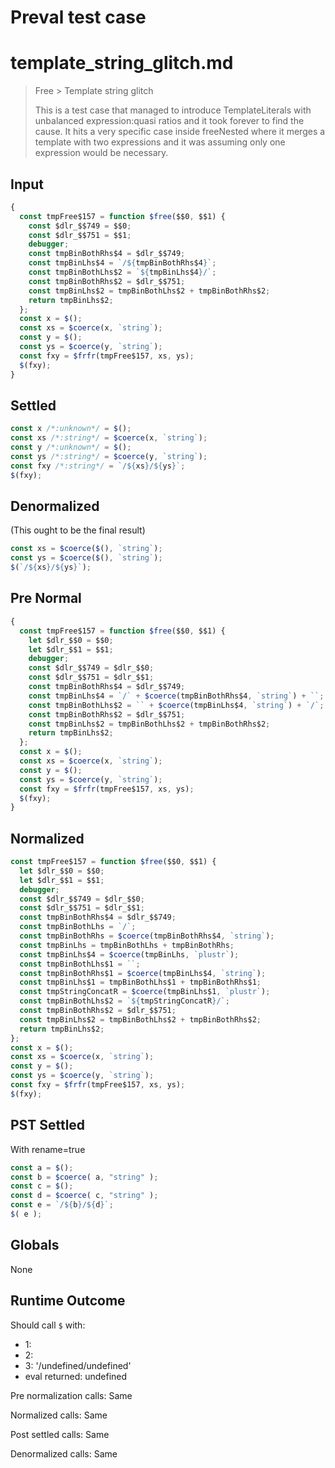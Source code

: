 # Preval test case

# template_string_glitch.md

> Free > Template string glitch
>
> This is a test case that managed to introduce TemplateLiterals with unbalanced expression:quasi ratios and it took forever to find the cause.
> It hits a very specific case inside freeNested where it merges a template with
> two expressions and it was assuming only one expression would be necessary.

## Input

`````js filename=intro
{
  const tmpFree$157 = function $free($$0, $$1) {
    const $dlr_$$749 = $$0;
    const $dlr_$$751 = $$1;
    debugger;
    const tmpBinBothRhs$4 = $dlr_$$749;
    const tmpBinLhs$4 = `/${tmpBinBothRhs$4}`;
    const tmpBinBothLhs$2 = `${tmpBinLhs$4}/`;
    const tmpBinBothRhs$2 = $dlr_$$751;
    const tmpBinLhs$2 = tmpBinBothLhs$2 + tmpBinBothRhs$2;
    return tmpBinLhs$2;
  };
  const x = $();
  const xs = $coerce(x, `string`);
  const y = $();
  const ys = $coerce(y, `string`);
  const fxy = $frfr(tmpFree$157, xs, ys);
  $(fxy);
}
`````

## Settled


`````js filename=intro
const x /*:unknown*/ = $();
const xs /*:string*/ = $coerce(x, `string`);
const y /*:unknown*/ = $();
const ys /*:string*/ = $coerce(y, `string`);
const fxy /*:string*/ = `/${xs}/${ys}`;
$(fxy);
`````

## Denormalized
(This ought to be the final result)

`````js filename=intro
const xs = $coerce($(), `string`);
const ys = $coerce($(), `string`);
$(`/${xs}/${ys}`);
`````

## Pre Normal


`````js filename=intro
{
  const tmpFree$157 = function $free($$0, $$1) {
    let $dlr_$$0 = $$0;
    let $dlr_$$1 = $$1;
    debugger;
    const $dlr_$$749 = $dlr_$$0;
    const $dlr_$$751 = $dlr_$$1;
    const tmpBinBothRhs$4 = $dlr_$$749;
    const tmpBinLhs$4 = `/` + $coerce(tmpBinBothRhs$4, `string`) + ``;
    const tmpBinBothLhs$2 = `` + $coerce(tmpBinLhs$4, `string`) + `/`;
    const tmpBinBothRhs$2 = $dlr_$$751;
    const tmpBinLhs$2 = tmpBinBothLhs$2 + tmpBinBothRhs$2;
    return tmpBinLhs$2;
  };
  const x = $();
  const xs = $coerce(x, `string`);
  const y = $();
  const ys = $coerce(y, `string`);
  const fxy = $frfr(tmpFree$157, xs, ys);
  $(fxy);
}
`````

## Normalized


`````js filename=intro
const tmpFree$157 = function $free($$0, $$1) {
  let $dlr_$$0 = $$0;
  let $dlr_$$1 = $$1;
  debugger;
  const $dlr_$$749 = $dlr_$$0;
  const $dlr_$$751 = $dlr_$$1;
  const tmpBinBothRhs$4 = $dlr_$$749;
  const tmpBinBothLhs = `/`;
  const tmpBinBothRhs = $coerce(tmpBinBothRhs$4, `string`);
  const tmpBinLhs = tmpBinBothLhs + tmpBinBothRhs;
  const tmpBinLhs$4 = $coerce(tmpBinLhs, `plustr`);
  const tmpBinBothLhs$1 = ``;
  const tmpBinBothRhs$1 = $coerce(tmpBinLhs$4, `string`);
  const tmpBinLhs$1 = tmpBinBothLhs$1 + tmpBinBothRhs$1;
  const tmpStringConcatR = $coerce(tmpBinLhs$1, `plustr`);
  const tmpBinBothLhs$2 = `${tmpStringConcatR}/`;
  const tmpBinBothRhs$2 = $dlr_$$751;
  const tmpBinLhs$2 = tmpBinBothLhs$2 + tmpBinBothRhs$2;
  return tmpBinLhs$2;
};
const x = $();
const xs = $coerce(x, `string`);
const y = $();
const ys = $coerce(y, `string`);
const fxy = $frfr(tmpFree$157, xs, ys);
$(fxy);
`````

## PST Settled
With rename=true

`````js filename=intro
const a = $();
const b = $coerce( a, "string" );
const c = $();
const d = $coerce( c, "string" );
const e = `/${b}/${d}`;
$( e );
`````

## Globals

None

## Runtime Outcome

Should call `$` with:
 - 1: 
 - 2: 
 - 3: '/undefined/undefined'
 - eval returned: undefined

Pre normalization calls: Same

Normalized calls: Same

Post settled calls: Same

Denormalized calls: Same
